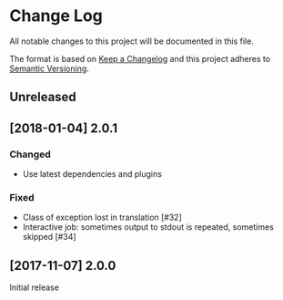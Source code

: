 # Change Log
All notable changes to this project will be documented in this file.

The format is based on [Keep a Changelog](http://keepachangelog.com/) 
and this project adheres to [Semantic Versioning](http://semver.org/).

## Unreleased

## [2018-01-04] 2.0.1

### Changed

* Use latest dependencies and plugins

### Fixed

* Class of exception lost in translation [#32]
* Interactive job: sometimes output to stdout is repeated, sometimes skipped [#34]

## [2017-11-07] 2.0.0

Initial release
